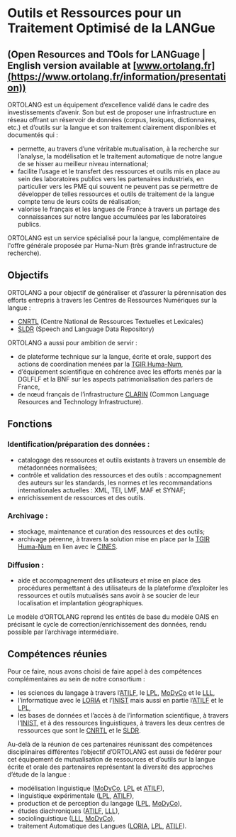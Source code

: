 # Outils et Ressources pour un Traitement Optimisé de la LANGue
## (Open Resources and TOols for LANGuage | English version available at [www.ortolang.fr](https://www.ortolang.fr/information/presentation))

ORTOLANG est un équipement d’excellence validé dans le cadre des investissements d’avenir. Son but est de proposer une infrastructure en réseau offrant un réservoir de données (corpus, lexiques, dictionnaires, etc.) et d’outils sur la langue et son traitement clairement disponibles et documentés qui :

* permette, au travers d’une véritable mutualisation, à la recherche sur l’analyse, la modélisation et le traitement automatique de notre langue de se hisser au meilleur niveau international;
* facilite l’usage et le transfert des ressources et outils mis en place au sein des laboratoires publics vers les partenaires industriels, en particulier vers les PME qui souvent ne peuvent pas se permettre de développer de telles ressources et outils de traitement de la langue compte tenu de leurs coûts de réalisation;
* valorise le français et les langues de France à travers un partage des connaissances sur notre langue accumulées par les laboratoires publics.

ORTOLANG est un service spécialisé pour la langue, complémentaire de l'offre générale proposée par Huma-Num (très grande infrastructure de recherche).

## Objectifs

ORTOLANG a pour objectif de généraliser et d’assurer la pérennisation des efforts entrepris à travers les Centres de Ressources Numériques sur la langue :

* [CNRTL](http://www.cnrtl.fr/) (Centre National de Ressources Textuelles et Lexicales)
* [SLDR](http://sldr.org/) (Speech and Language Data Repository)

ORTOLANG a aussi pour ambition de servir :

* de plateforme technique sur la langue, écrite et orale, support des actions de coordination menées par la [TGIR Huma-Num](http://www.huma-num.fr/),
* d’équipement scientifique en cohérence avec les efforts menés par la DGLFLF et la BNF sur les aspects patrimonialisation des parlers de France,
* de nœud français de l’infrastructure [CLARIN](http://www.clarin.eu/) (Common Language Resources and Technology Infrastructure).

## Fonctions

### Identification/préparation des données :

* catalogage des ressources et outils existants à travers un ensemble de métadonnées normalisées;
* contrôle et validation des ressources et des outils : accompagnement des auteurs sur les standards, les normes et les recommandations internationales actuelles : XML, TEI, LMF, MAF et SYNAF;
* enrichissement de ressources et des outils.

### Archivage :

* stockage, maintenance et curation des ressources et des outils;
* archivage pérenne, à travers la solution mise en place par la [TGIR Huma-Num](http://www.huma-num.fr/) en lien avec le [CINES](http://www.cines.fr/).

### Diffusion :

* aide et accompagnement des utilisateurs et mise en place des procédures permettant à des utilisateurs de la plateforme d’exploiter les ressources et outils mutualisés sans avoir à se soucier de leur localisation et implantation géographiques.

Le modèle d’ORTOLANG reprend les entités de base du modèle OAIS en précisant le cycle de correction/enrichissement des données, rendu possible par l’archivage intermédiaire.

## Compétences réunies

Pour ce faire, nous avons choisi de faire appel à des compétences complémentaires au sein de notre consortium :

* les sciences du langage à travers l’[ATILF](http://www.atilf.fr/), le [LPL](http://www.lpl-aix.fr/), [MoDyCo](http://www.modyco.fr/) et le [LLL](http://www.lll.cnrs.fr/),
* l’informatique avec le [LORIA](http://www.loria.fr/) et l’[INIST](http://www.inist.fr/) mais aussi en partie l’[ATILF](http://www.atilf.fr/) et le [LPL](http://www.lpl-aix.fr/),
* les bases de données et l’accès à de l’information scientifique, à travers l’[INIST](http://www.inist.fr/), et à des ressources linguistiques, à travers les deux centres de ressources que sont le [CNRTL](http://www.cnrtl.fr/) et le [SLDR](http://sldr.org/).

Au-delà de la réunion de ces partenaires réunissant des compétences disciplinaires différentes l’objectif d’ORTOLANG est aussi de fédérer pour cet équipement de mutualisation de ressources et d’outils sur la langue écrite et orale des partenaires représentant la diversité des approches d’étude de la langue :

* modélisation linguistique ([MoDyCo](http://www.modyco.fr/), [LPL](http://www.lpl-aix.fr/) et [ATILF](http://www.atilf.fr/)),
* linguistique expérimentale ([LPL](http://www.lpl-aix.fr/), [ATILF](http://www.atilf.fr/)),
* production et de perception du langage ([LPL](http://www.lpl-aix.fr/), [MoDyCo](http://www.modyco.fr/)),
* études diachroniques ([ATILF](http://www.atilf.fr/), [LLL](http://www.lll.cnrs.fr/)),
* sociolinguistique ([LLL](http://www.lll.cnrs.fr/), [MoDyCo](http://www.modyco.fr/)),
* traitement Automatique des Langues ([LORIA](http://www.loria.fr/), [LPL](http://www.lpl-aix.fr/), [ATILF](http://www.atilf.fr/)).